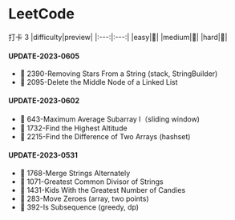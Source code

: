 # LeetCode
打卡 3
|difficulty|preview|
|:---:|:---:|
|easy|:small_blue_diamond:|
|medium|:small_orange_diamond:|
|hard|:small_red_triangle:|

#### UPDATE-2023-0605
- :small_orange_diamond: 2390-Removing Stars From a String (stack, StringBuilder)
- :small_orange_diamond: 2095-Delete the Middle Node of a Linked List

#### UPDATE-2023-0602
- :small_blue_diamond: 643-Maximum Average Subarray I（sliding window)
- :small_blue_diamond: 1732-Find the Highest Altitude
- :small_blue_diamond: 2215-Find the Difference of Two Arrays (hashset)

#### UPDATE-2023-0531
- :small_blue_diamond: 1768-Merge Strings Alternately 
- :small_blue_diamond: 1071-Greatest Common Divisor of Strings 
- :small_blue_diamond: 1431-Kids With the Greatest Number of Candies
- :small_blue_diamond: 283-Move Zeroes (array, two points)
- :small_blue_diamond: 392-Is Subsequence (greedy, dp)



